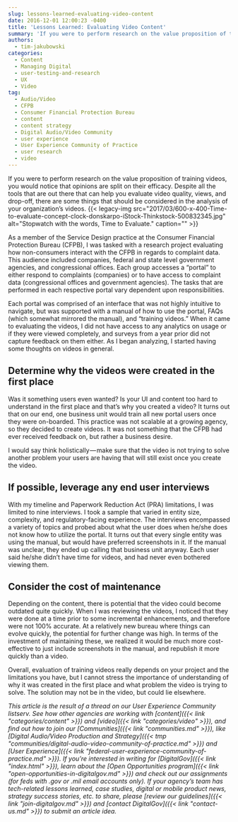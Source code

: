 ```yaml
---
slug: lessons-learned-evaluating-video-content
date: 2016-12-01 12:00:23 -0400
title: 'Lessons Learned: Evaluating Video Content'
summary: 'If you were to perform research on the value proposition of training videos, you would notice that opinions are split on their efficacy. Despite all the tools that are out there that can help you evaluate video quality, views, and drop-off, there are some things that should be considered in the analysis of your organization&rsquo;s'
authors:
  - tim-jakubowski
categories:
  - Content
  - Managing Digital
  - user-testing-and-research
  - UX
  - Video
tag:
  - Audio/Video
  - CFPB
  - Consumer Financial Protection Bureau
  - content
  - content strategy
  - Digital Audio/Video Community
  - user experience
  - User Experience Community of Practice
  - user research
  - video
---
```


If you were to perform research on the value proposition of training videos, you would notice that opinions are split on their efficacy. Despite all the tools that are out there that can help you evaluate video quality, views, and drop-off, there are some things that should be considered in the analysis of your organization’s videos. {{< legacy-img src="2017/03/600-x-400-Time-to-evaluate-concept-clock-donskarpo-iStock-Thinkstock-500832345.jpg" alt="Stopwatch with the words, Time to Evaluate." caption="" >}} 

As a member of the Service Design practice at the Consumer Financial Protection Bureau (CFPB), I was tasked with a research project evaluating how non-consumers interact with the CFPB in regards to complaint data. This audience included companies, federal and state level government agencies, and congressional offices. Each group accesses a “portal” to either respond to complaints (companies) or to have access to complaint data (congressional offices and government agencies). The tasks that are performed in each respective portal vary dependent upon responsibilities.

Each portal was comprised of an interface that was not highly intuitive to navigate, but was supported with a manual of how to use the portal, FAQs (which somewhat mirrored the manual), and “training videos.” When it came to evaluating the videos, I did not have access to any analytics on usage or if they were viewed completely, and surveys from a year prior did not capture feedback on them either. As I began analyzing, I started having some thoughts on videos in general.

## Determine why the videos were created in the first place

Was it something users even wanted? Is your UI and content too hard to understand in the first place and that’s why you created a video? It turns out that on our end, one business unit would train all new portal users once they were on-boarded. This practice was not scalable at a growing agency, so they decided to create videos. It was not something that the CFPB had ever received feedback on, but rather a business desire.

I would say think holistically — make sure that the video is not trying to solve another problem your users are having that will still exist once you create the video.

## If possible, leverage any end user interviews

With my timeline and Paperwork Reduction Act (PRA) limitations, I was limited to nine interviews. I took a sample that varied in entity size, complexity, and regulatory-facing experience. The interviews encompassed a variety of topics and probed about what the user does when he/she does not know how to utilize the portal. It turns out that every single entity was using the manual, but would have preferred screenshots in it. If the manual was unclear, they ended up calling that business unit anyway. Each user said he/she didn’t have time for videos, and had never even bothered viewing them.

## Consider the cost of maintenance

Depending on the content, there is potential that the video could become outdated quite quickly. When I was reviewing the videos, I noticed that they were done at a time prior to some incremental enhancements, and therefore were not 100% accurate. At a relatively new bureau where things can evolve quickly, the potential for further change was high. In terms of the investment of maintaining these, we realized it would be much more cost-effective to just include screenshots in the manual, and republish it more quickly than a video.

Overall, evaluation of training videos really depends on your project and the limitations you have, but I cannot stress the importance of understanding of why it was created in the first place and what problem the video is trying to solve. The solution may not be in the video, but could lie elsewhere.

_This article is the result of a thread on our User Experience Community listserv. See how other agencies are working with [content]({{< link "categories/content" >}}) and [video]({{< link "categories/video" >}}), and find out how to join our [Communities]({{< link "communities.md" >}}), like [Digital Audio/Video Production and Strategy]({{< tmp "communities/digital-audio-video-community-of-practice.md" >}}) and [User Experience]({{< link "federal-user-experience-community-of-practice.md" >}})._
_If you’re interested in writing for [DigitalGov]({{< link "index.html" >}}), learn about the [Open Opportunities program]({{< link "open-opportunities-in-digitalgov.md" >}}) and check out our assignments (for feds with .gov or .mil email accounts only). If your agency’s team has tech-related lessons learned, case studies, digital or mobile product news, strategy success stories, etc. to share, please [review our guidelines]({{< link "join-digitalgov.md" >}}) and [contact DigitalGov]({{< link "contact-us.md" >}}) to submit an article idea._